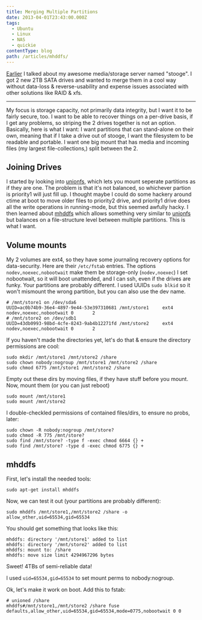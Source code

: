 ```yaml
---
title: Merging Multiple Partitions
date: 2013-04-01T23:43:00.000Z
tags:
  - Ubuntu
  - Linux
  - NAS
  - quickie
contentType: blog
path: /articles/mhddfs/
---
```


[Earlier](/articles/nas/) I talked about my awesome media/storage server named "stooge". I got 2 new 2TB SATA drives and wanted to merge them in a cool way without data-loss & reverse-usability and expense issues associated with other solutions like RAID & xfs.

---

My focus is storage capacity, not primarily data integrity, but I want it to be fairly secure, too. I want to be able to recover things on a per-drive basis, if I get any problems, so striping the 2 drives together is not an option. Basically, here is what I want: I want partitions that can stand-alone on their own, meaning that if I take a drive out of stooge, I want the filesystem to be readable and portable. I want one big mount that has media and incoming files (my largest file-collections,) split between the 2. 

## Joining Drives

 I started by looking into [unionfs](http://en.wikipedia.org/wiki/UnionFS), which lets you mount seperate partitions as if they are one.  The problem is that it's not balanced, so whichever partion is priority1 will just fill up. I thought maybe I could do some hackery around ctime at boot to move older files to priority2 drive, and priority1 drive does all the write operations in running-mode, but this seemed awfully hacky.  I then learned about [mhddfs](http://romanrm.ru/en/mhddfs) which allows something very similar to [unionfs](http://en.wikipedia.org/wiki/UnionFS) but balances on a file-structure level between multiple partitions. This is what I want.

## Volume mounts

My 2 volumes are ext4, so they have some journaling recovery options for data-security. Here are their `/etc/fstab` entries. The options `nodev,noexec,nobootwait` make them be storage-only (`nodev,noexec`) I set nobootwait, so it will boot unattended, and I can ssh, even if the drives are funky. Your partitions are probably different. I used UUIDs `sudo blkid` so it won't mismount the wrong partition, but you can also use the dev name.

    # /mnt/store1 on /dev/sda6
    UUID=ac0b74b9-36e4-4897-9e44-53e397310681 /mnt/store1     ext4    nodev,noexec,nobootwait 0       2
    # /mnt/store2 on /dev/sdb1
    UUID=43db0993-98bd-4cfe-8243-9ab4b12271fd /mnt/store2     ext4    nodev,noexec,nobootwait 0       2


If you haven't made the directories yet, let's do that & ensure the directory permissions are cool:

    sudo mkdir /mnt/store1 /mnt/store2 /share
    sudo chown nobody:nogroup /mnt/store1 /mnt/store2 /share
    sudo chmod 6775 /mnt/store1 /mnt/store2 /share

Empty out these dirs by moving files, if they have stuff before you mount. Now, mount them (or you can just reboot)

    sudo mount /mnt/store1
    sudo mount /mnt/store2

I double-checkled permissions of contained files/dirs, to ensure no probs, later:

    sudo chown -R nobody:nogroup /mnt/store?
    sudo chmod -R 775 /mnt/store?
    sudo find /mnt/store? -type f -exec chmod 6664 {} +
    sudo find /mnt/store? -type d -exec chmod 6775 {} +

## mhddfs

First, let's install the needed tools:

    sudo apt-get install mhddfs

Now, we can test it out (your partitions are probably different):

    sudo mhddfs /mnt/store1,/mnt/store2 /share -o allow_other,uid=65534,gid=65534

You should get something that looks like this:

    mhddfs: directory '/mnt/store1' added to list
    mhddfs: directory '/mnt/store2' added to list
    mhddfs: mount to: /share
    mhddfs: move size limit 4294967296 bytes

Sweet! 4TBs of semi-reliable data!

I used `uid=65534,gid=65534` to set mount perms to nobody:nogroup.

Ok, let's make it work on boot. Add this to fstab:

    # unioned /share
    mhddfs#/mnt/store1,/mnt/store2 /share fuse defaults,allow_other,uid=65534,gid=65534,mode=0775,nobootwait 0 0

